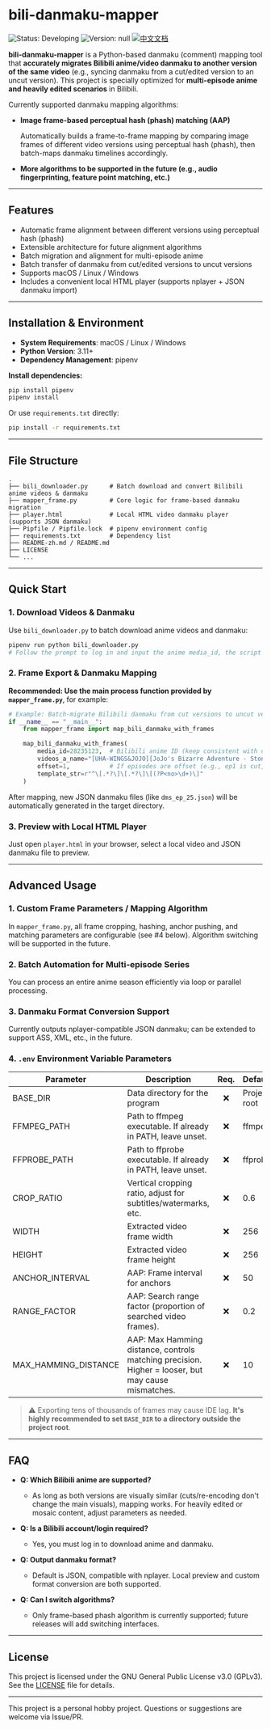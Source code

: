 # bili-danmaku-mapper

![Status: Developing](https://img.shields.io/badge/Status-Developing-blue?style=for-the-badge)
![Version: null](https://img.shields.io/badge/Version-null-brightgreen?style=for-the-badge)
[![中文文档](https://img.shields.io/badge/中文文档-brightgreen?style=for-the-badge)](README-zh.md)

**bili-danmaku-mapper** is a Python-based danmaku (comment) mapping tool that **accurately migrates Bilibili anime/video danmaku to another version of the same video** (e.g., syncing danmaku from a cut/edited version to an uncut version). This project is specially optimized for **multi-episode anime and heavily edited scenarios** in Bilibili.

Currently supported danmaku mapping algorithms:

- **Image frame-based perceptual hash (phash) matching (AAP)**

  Automatically builds a frame-to-frame mapping by comparing image frames of different video versions using perceptual hash (phash), then batch-maps danmaku timelines accordingly.

- **More algorithms to be supported in the future (e.g., audio fingerprinting, feature point matching, etc.)**

---

## Features

- Automatic frame alignment between different versions using perceptual hash (phash)
- Extensible architecture for future alignment algorithms
- Batch migration and alignment for multi-episode anime
- Batch transfer of danmaku from cut/edited versions to uncut versions
- Supports macOS / Linux / Windows
- Includes a convenient local HTML player (supports nplayer + JSON danmaku import)

---

## Installation & Environment

- **System Requirements**: macOS / Linux / Windows
- **Python Version**: 3.11+
- **Dependency Management**: pipenv

**Install dependencies:**

```bash
pip install pipenv
pipenv install
```

Or use `requirements.txt` directly:

```bash
pip install -r requirements.txt
```

---

## File Structure

```
.
├── bili_downloader.py      # Batch download and convert Bilibili anime videos & danmaku
├── mapper_frame.py         # Core logic for frame-based danmaku migration
├── player.html             # Local HTML video danmaku player (supports JSON danmaku)
├── Pipfile / Pipfile.lock  # pipenv environment config
├── requirements.txt        # Dependency list
├── README-zh.md / README.md
├── LICENSE
└── ...
```

---

## Quick Start

### 1. Download Videos & Danmaku

Use `bili_downloader.py` to batch download anime videos and danmaku:

```bash
pipenv run python bili_downloader.py
# Follow the prompt to log in and input the anime media_id, the script will auto-download all episodes and original danmaku as JSON
```

### 2. Frame Export & Danmaku Mapping

**Recommended: Use the main process function provided by `mapper_frame.py`**, for example:

```python
# Example: Batch-migrate Bilibili danmaku from cut versions to uncut versions
if __name__ == "__main__":
    from mapper_frame import map_bili_danmaku_with_frames

    map_bili_danmaku_with_frames(
        media_id=28235123,  # Bilibili anime ID (keep consistent with download directory)
        videos_a_name="[UHA-WINGS&JOJO][JoJo's Bizarre Adventure - Stone Ocean][25-38][x264 1080p][sc_jp]",  # Uncut video folder name
        offset=1,           # If episodes are offset (e.g., ep1 is cut, adjust manually)
        template_str=r"^\[.*?\]\[.*?\]\[(?P<no>\d+)\]"
    )
```

After mapping, new JSON danmaku files (like `dms_ep_25.json`) will be automatically generated in the target directory.

### 3. Preview with Local HTML Player

Just open `player.html` in your browser, select a local video and JSON danmaku file to preview.

---

## Advanced Usage

### 1. Custom Frame Parameters / Mapping Algorithm

In `mapper_frame.py`, all frame cropping, hashing, anchor pushing, and matching parameters are configurable (see #4 below). Algorithm switching will be supported in the future.

### 2. Batch Automation for Multi-episode Series

You can process an entire anime season efficiently via loop or parallel processing.

### 3. Danmaku Format Conversion Support

Currently outputs nplayer-compatible JSON danmaku; can be extended to support ASS, XML, etc., in the future.

### 4. `.env` Environment Variable Parameters

| Parameter            | Description                                                                                        | Req. | Default      |
|----------------------|----------------------------------------------------------------------------------------------------|:----:|--------------|
| BASE_DIR             | Data directory for the program                                                                     |  ❌   | Project root |
| FFMPEG_PATH          | Path to ffmpeg executable. If already in PATH, leave unset.                                        |  ❌   | ffmpeg       |
| FFPROBE_PATH         | Path to ffprobe executable. If already in PATH, leave unset.                                       |  ❌   | ffprobe      |
| CROP_RATIO           | Vertical cropping ratio, adjust for subtitles/watermarks, etc.                                     |  ❌   | 0.6          |
| WIDTH                | Extracted video frame width                                                                        |  ❌   | 256          |
| HEIGHT               | Extracted video frame height                                                                       |  ❌   | 256          |
| ANCHOR_INTERVAL      | AAP: Frame interval for anchors                                                                    |  ❌   | 50           |
| RANGE_FACTOR         | AAP: Search range factor (proportion of searched video frames).                                    |  ❌   | 0.2          |
| MAX_HAMMING_DISTANCE | AAP: Max Hamming distance, controls matching precision. Higher = looser, but may cause mismatches. |  ❌   | 10           |

> ⚠️ Exporting tens of thousands of frames may cause IDE lag. **It's highly recommended to set `BASE_DIR` to a directory outside the project root**.

---

## FAQ

- **Q: Which Bilibili anime are supported?**
  - As long as both versions are visually similar (cuts/re-encoding don't change the main visuals), mapping works. For heavily edited or mosaic content, adjust parameters as needed.

- **Q: Is a Bilibili account/login required?**
  - Yes, you must log in to download anime and danmaku.

- **Q: Output danmaku format?**
  - Default is JSON, compatible with nplayer. Local preview and custom format conversion are both supported.

- **Q: Can I switch algorithms?**
  - Only frame-based phash algorithm is currently supported; future releases will add switching interfaces.

---

## License

This project is licensed under the GNU General Public License v3.0 (GPLv3).  
See the [LICENSE](LICENSE) file for details.

---

This project is a personal hobby project. Questions or suggestions are welcome via Issue/PR.
